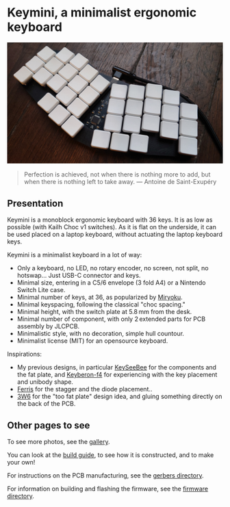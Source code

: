 # Keymini, a minimalist ergonomic keyboard

![Keymini](images/keymini.jpg)

> Perfection is achieved, not when there is nothing more to add, but
> when there is nothing left to take away. ― Antoine de Saint-Exupéry

## Presentation

Keymini is a monoblock ergonomic keyboard with 36 keys. It is as low as
possible (with Kailh Choc v1 switches). As it is flat on the underside,
it can be used placed on a laptop keyboard, without actuating the
laptop keyboard keys.

Keymini is a minimalist keyboard in a lot of way:
* Only a keyboard, no LED, no rotary encoder, no screen, not split, no
  hotswap… Just USB-C connector and keys.
* Minimal size, entering in a C5/6 envelope (3 fold A4) or a Nintendo
  Switch Lite case.
* Minimal number of keys, at 36, as popularized by
  [Miryoku](https://github.com/manna-harbour/miryoku).
* Minimal keyspacing, following the classical "choc spacing."
* Minimal height, with the switch plate at 5.8 mm from the desk.
* Minimal number of component, with only 2 extended parts for PCB
  assembly by JLCPCB.
* Minimalistic style, with no decoration, simple hull countour.
* Minimalist license (MIT) for an opensource keyboard.

Inspirations:
* My previous designs, in particular
  [KeySeeBee](https://github.com/TeXitoi/keyseebee) for the components
  and the fat plate, and
  [Keyberon-f4](https://github.com/TeXitoi/keyberon-f4) for
  experiencing with the key placement and unibody shape.
* [Ferris](https://github.com/pierrechevalier83/ferris) for the
  stagger and the diode placement..
* [3W6](https://github.com/weteor/3W6) for the "too fat plate" design
  idea, and gluing something directly on the back of the PCB.

## Other pages to see

To see more photos, see the [gallery](GALLERY.md).

You can look at the [build guide](BUILDING.md), to see how it is
constructed, and to make your own!

For instructions on the PCB manufacturing, see the [gerbers
directory](pcb/gerbers/).

For information on building and flashing the firmware, see the
[firmware directory](firmware/).
